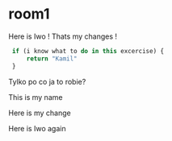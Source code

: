 # room1

Here is Iwo ! Thats my changes !

```javascript
 if (i know what to do in this excercise) {
     return "Kamil"
 }
```
Tylko po co ja to robie?

This is my name

Here is my change

Here is Iwo again
